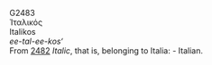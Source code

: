 <body>
  <p>G2483<br>  Ἰταλικός  <br> Italikos  <br><i>ee-tal-ee-kos‘ </i><br>From <a href="g2482.htm">2482</a>  <i>Italic</i>, that is, belonging to Italia: - Italian.<br></p>
 </body>
